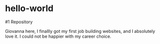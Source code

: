 # hello-world
#1 Repository

Giovanna here, I finallly got my first job building websites, and I absolutely love it.
I could not be happier with my career choice.
